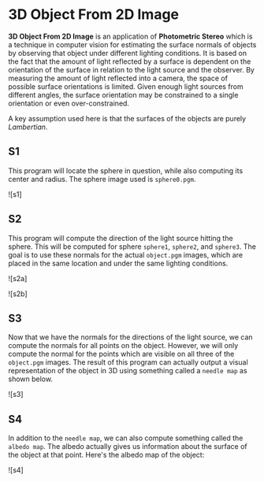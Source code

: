 
# 3D Object From 2D Image

**3D Object From 2D Image** is an application of **Photometric Stereo** which is a technique in computer vision for estimating the surface normals of objects by observing that object under different lighting conditions. It is based on the fact that the amount of light reflected by a surface is dependent on the orientation of the surface in relation to the light source and the observer. By measuring the amount of light reflected into a camera, the space of possible surface orientations is limited. Given enough light sources from different angles, the surface orientation may be constrained to a single orientation or even over-constrained.

A key assumption used here is that the surfaces of the objects are purely *Lambertian*.

## S1

This program will locate the sphere in question, while also computing its center and radius. The sphere image used is `sphere0.pgm`.

![s1]

## S2

This program will compute the direction of the light source hitting the sphere. This will be computed for sphere `sphere1`, `sphere2`, and `sphere3`. The goal is to use these normals for the actual `object.pgm` images, which are placed in the same location and under the same lighting conditions.

![s2a]

![s2b]

## S3

Now that we have the normals for the directions of the light source, we can compute the normals for all points on the object. However, we will only compute the normal for the points which are visible on all three of the `object.pgm` images. The result of this program can actually output a visual representation of the object in 3D using something called a `needle map` as shown below.

![s3]

## S4

In addition to the `needle map`, we can also compute something called the `albedo map`. The albedo actually gives us information about the surface of the object at that point. Here's the albedo map of the object:

![s4]